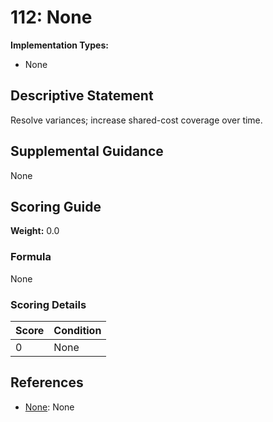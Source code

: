# 112: None

**Implementation Types:**
- None

## Descriptive Statement

Resolve variances; increase shared-cost coverage over time.

## Supplemental Guidance

None

## Scoring Guide

**Weight:** 0.0

### Formula

None

### Scoring Details

| Score | Condition |
| ----- | --------- |
| 0 | None |

## References

- [None](None): None

